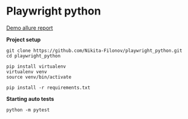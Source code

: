 # Playwright python

[Demo allure report](https://nikita-filonov.github.io/playwright_python/)

**Project setup**

```
git clone https://github.com/Nikita-Filonov/playwright_python.git
cd playwright_python

pip install virtualenv
virtualenv venv
source venv/bin/activate

pip install -r requirements.txt
```

**Starting auto tests**

```
python -m pytest
```
